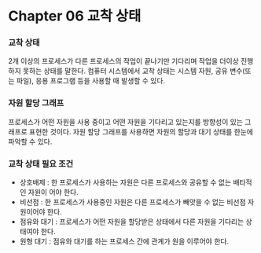 # Chapter 06 교착 상태

### 교착 상태

2개 이상의 프로세스가 다른 프로세스의 작업이 끝나기만 기다리며 작업을 더이상 진행하지 못하는 상태를 말한다. 컴퓨터 시스템에서 교착 상태는 시스템 자원, 공유 변수(또는 파일), 응용 프로그램 등을 사용할 때 발생할 수 있다.

### 자원 할당 그래프

프로세스가 어떤 자원을 사용 중이고 어떤 자원을 기다리고 있는지를 방향성이 있는 그래프로 표현한 것이다. 자원 할당 그래프를 사용하면 자원의 할당과 대기 상태를 한눈에 파악할 수 있다.

### 교착 상태 필요 조건

- 상호배제 : 한 프로세스가 사용하는 자원은 다른 프로세스와 공유할 수 없는 배타적인 자원이 어야 한다.
- 비선점 : 한 프로세스가 사용중인 자원은 다른 프로세스가 빼앗을 수 없는 비선점 자원이어야 한다.
- 점유와 대기 : 프로세스가 어떤 자원을 할당받은 상태에서 다른 자원을 기다리는 상태여야 한다.
- 원형 대기 : 점유와 대기를 하는 프로세스 간에 관계가 원을 이루어야 한다.
